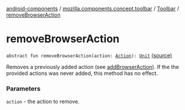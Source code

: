[android-components](../../index.md) / [mozilla.components.concept.toolbar](../index.md) / [Toolbar](index.md) / [removeBrowserAction](./remove-browser-action.md)

# removeBrowserAction

`abstract fun removeBrowserAction(action: `[`Action`](-action/index.md)`): `[`Unit`](https://kotlinlang.org/api/latest/jvm/stdlib/kotlin/-unit/index.html) [(source)](https://github.com/mozilla-mobile/android-components/blob/master/components/concept/toolbar/src/main/java/mozilla/components/concept/toolbar/Toolbar.kt#L109)

Removes a previously added action (see [addBrowserAction](add-browser-action.md)). If the the provided
actions was never added, this method has no effect.

### Parameters

`action` - the action to remove.
